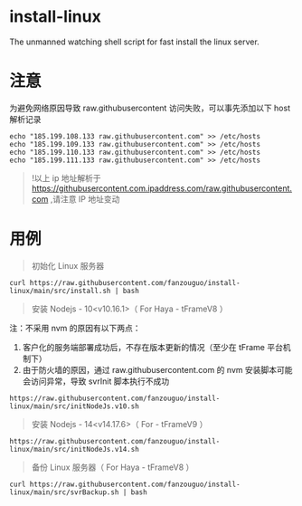 # install-linux
The unmanned watching shell script for fast install the linux server.

# 注意

为避免网络原因导致 raw.githubusercontent 访问失败，可以事先添加以下 host 解析记录
```
echo "185.199.108.133 raw.githubusercontent.com" >> /etc/hosts
echo "185.199.109.133 raw.githubusercontent.com" >> /etc/hosts
echo "185.199.110.133 raw.githubusercontent.com" >> /etc/hosts
echo "185.199.111.133 raw.githubusercontent.com" >> /etc/hosts
```

> !以上 ip 地址解析于 https://githubusercontent.com.ipaddress.com/raw.githubusercontent.com ,请注意 IP 地址变动

# 用例

> 初始化 Linux 服务器
```
curl https://raw.githubusercontent.com/fanzouguo/install-linux/main/src/install.sh | bash
```

> 安装 Nodejs - 10<v10.16.1>（ For Haya - tFrameV8 ）

注：不采用 nvm 的原因有以下两点：

1. 客户化的服务端部署成功后，不存在版本更新的情况（至少在 tFrame 平台机制下）
2. 由于防火墙的原因，通过 raw.githubusercontent.com 的 nvm 安装脚本可能会访问异常，导致 svrInit 脚本执行不成功
```
https://raw.githubusercontent.com/fanzouguo/install-linux/main/src/initNodeJs.v10.sh
```

> 安装 Nodejs - 14<v14.17.6>（ For - tFrameV9 ）
```
https://raw.githubusercontent.com/fanzouguo/install-linux/main/src/initNodeJs.v14.sh
```

> 备份 Linux 服务器（ For Haya - tFrameV8 ）
```
curl https://raw.githubusercontent.com/fanzouguo/install-linux/main/src/svrBackup.sh | bash
```
